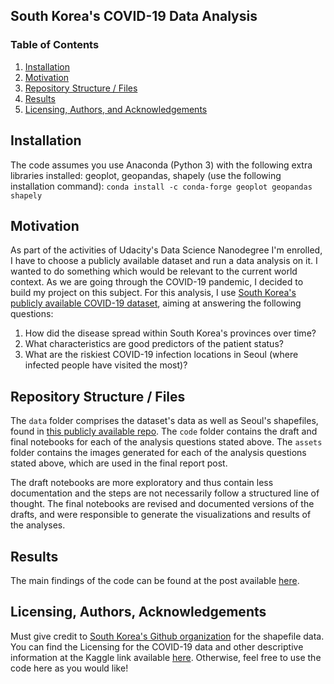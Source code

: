 ## South Korea's COVID-19 Data Analysis

### Table of Contents

1. [Installation](#installation)
2. [Motivation](#motivation)
3. [Repository Structure / Files](#files)
4. [Results](#results)
5. [Licensing, Authors, and Acknowledgements](#licensing)

## Installation <a name="installation"></a>

The code assumes you use Anaconda (Python 3) with the following extra libraries installed: geoplot, geopandas, shapely (use the following installation command): `conda install -c conda-forge geoplot geopandas shapely`

## Motivation<a name="motivation"></a>

As part of the activities of Udacity's Data Science Nanodegree I'm enrolled, I have to choose a publicly available dataset and run a data analysis on it. I wanted to do something which would be relevant to the current world context. As we are going through the COVID-19 pandemic, I decided to build my project on this subject. For this analysis, I use [South Korea's publicly available COVID-19 dataset](https://www.kaggle.com/kimjihoo/coronavirusdataset), aiming at answering the following questions:

1. How did the disease spread within South Korea's provinces over time?
2. What characteristics are good predictors of the patient status?
3. What are the riskiest COVID-19 infection locations in Seoul (where infected people have visited the most)?

## Repository Structure / Files <a name="files"></a>

The `data` folder comprises the dataset's data as well as Seoul's shapefiles, found in [this publicly available repo](https://github.com/southkorea/seoul-maps). The `code` folder contains the draft and final notebooks for each of the analysis questions stated above. The `assets` folder contains the images generated for each of the analysis questions stated above, which are used in the final report post.

The draft notebooks are more exploratory and thus contain less documentation and the steps are not necessarily follow a structured line of thought. The final notebooks are revised and documented versions of the drafts, and were responsible to generate the visualizations and results of the analyses.

## Results<a name="results"></a>

The main findings of the code can be found at the post available [here]().

## Licensing, Authors, Acknowledgements<a name="licensing"></a>

Must give credit to [South Korea's Github organization](https://github.com/southkorea) for the shapefile data. You can find the Licensing for the COVID-19 data and other descriptive information at the Kaggle link available [here](https://www.kaggle.com/kimjihoo/coronavirusdataset).  Otherwise, feel free to use the code here as you would like!
